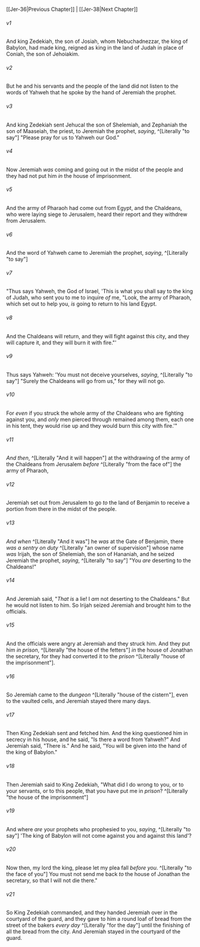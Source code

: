 ﻿---
aliases:
  - Jeremiah 37
---

[[Jer-36|Previous Chapter]] | [[Jer-38|Next Chapter]]

###### v1
And king Zedekiah, the son of Josiah, whom Nebuchadnezzar, the king of Babylon, had made king, reigned as king in the land of Judah in place of Coniah, the son of Jehoiakim.

###### v2
But he and his servants and the people of the land did not listen to the words of Yahweh that he spoke by the hand of Jeremiah the prophet.

###### v3
And king Zedekiah sent Jehucal the son of Shelemiah, and Zephaniah the son of Maaseiah, the priest, to Jeremiah the prophet, _saying_, ^[Literally "to say"] "Please pray for us to Yahweh our God."

###### v4
Now Jeremiah _was_ coming and going out in the midst of the people and they had not put him _in_ the house of imprisonment.

###### v5
And the army of Pharaoh had come out from Egypt, and the Chaldeans, who were laying siege to Jerusalem, heard their report and they withdrew from Jerusalem.

###### v6
And the word of Yahweh came to Jeremiah the prophet, _saying_, ^[Literally "to say"]

###### v7
"Thus says Yahweh, the God of Israel, 'This is what you shall say to the king of Judah, who sent you to me to inquire _of_ me, "Look, the army of Pharaoh, which set out to help you, _is_ going to return to his land Egypt.

###### v8
And the Chaldeans will return, and they will fight against this city, and they will capture it, and they will burn it with fire."'

###### v9
Thus says Yahweh: 'You must not deceive yourselves, _saying_, ^[Literally "to say"] "Surely the Chaldeans will go from us," for they will not go.

###### v10
For _even_ if you struck the whole army of _the_ Chaldeans who are fighting against you, and _only_ men pierced through remained among them, each one in his tent, they would rise up and they would burn this city with fire.'"

###### v11
_And then_, ^[Literally "And it will happen"] at the withdrawing of the army of the Chaldeans from Jerusalem _before_ ^[Literally "from the face of"] the army of Pharaoh,

###### v12
Jeremiah set out from Jerusalem to go _to_ the land of Benjamin to receive a portion from there in the midst of the people.

###### v13
_And when_ ^[Literally "And it was"] he _was_ at the Gate of Benjamin, there _was_ _a sentry on duty_ ^[Literally "an owner of supervision"] whose name _was_ Irijah, the son of Shelemiah, the son of Hananiah, and he seized Jeremiah the prophet, _saying_, ^[Literally "to say"] "You _are_ deserting to the Chaldeans!"

###### v14
And Jeremiah said, "_That is_ a lie! I _am_ not deserting to the Chaldeans." But he would not listen to him. So Irijah seized Jeremiah and brought him to the officials.

###### v15
And the officials were angry at Jeremiah and they struck him. And they put him _in_ _prison_, ^[Literally "the house of the fetters"] _in_ the house of Jonathan the secretary, for they had converted it to the _prison_ ^[Literally "house of the imprisonment"].

###### v16
So Jeremiah came to the _dungeon_ ^[Literally "house of the cistern"], even to the vaulted cells, and Jeremiah stayed there many days.

###### v17
Then King Zedekiah sent and fetched him. And the king questioned him in secrecy in his house, and he said, "Is there a word from Yahweh?" And Jeremiah said, "There is." And he said, "You will be given into the hand of the king of Babylon."

###### v18
Then Jeremiah said to King Zedekiah, "What did I do wrong to you, or to your servants, or to this people, that you have put me in _prison_? ^[Literally "the house of the imprisonment"]

###### v19
And where _are_ your prophets who prophesied to you, _saying_, ^[Literally "to say"] 'The king of Babylon will not come against you and against this land'?

###### v20
Now then, my lord the king, please let my plea fall _before you_. ^[Literally "to the face of you"] You must not send me back _to_ the house of Jonathan the secretary, so that I will not die there."

###### v21
So King Zedekiah commanded, and they handed Jeremiah over in the courtyard of the guard, and they gave to him a round loaf of bread from the street of the bakers _every day_ ^[Literally "for the day"] until the finishing of all the bread from the city. And Jeremiah stayed in the courtyard of the guard.